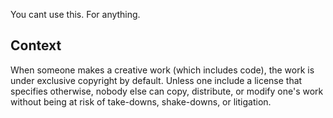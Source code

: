 You cant use this. For anything. 

## Context

When someone makes a creative work (which includes code), the work is under exclusive copyright by default. Unless one include a license that specifies otherwise, nobody else can copy, distribute, or modify one's work without being at risk of take-downs, shake-downs, or litigation.
